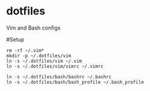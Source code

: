 dotfiles
========

Vim and Bash configs


#Setup

```
rm -rf ~/.vim*
mkdir -p ~/.dotfiles/vim
ln -s ~/.dotfiles/vim ~/.vim
ln -s ~/.dotfiles/vim/vimrc ~/.vimrc

ln -s ~/.dotfiles/bash/bashrc ~/.bashrc
ln -s ~/.dotfiles/bash/bash_profile ~/.bash_profile
```

